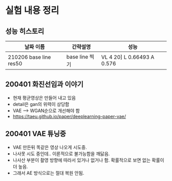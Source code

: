 

# 실험 내용 정리

## 성능 히스토리 

날짜 이름 | 간략설명 | 성능
--- | --- | ---
210206 base line res50 | base line 찍기 | VL 4 20]   L 0.66493  A 0.576 


## 200401 화진선임과 이야기
- 현재 평균영상은 만들어 내고 있음
- detail은 gan의 위력이 상당함
- VAE --> WGAN순으로 개선해야 함
- https://taeu.github.io/paper/deeplearning-paper-vae/


## 200401 VAE 튜닝중
- VAE 만든뒤 똑같은 영상 나오게 시도중.
- 나사못 시도 중인데.. 이론적으로 불가능함을 깨닳음.
- 나사산 부분이 촬영 방향에 따라서 있거나 없거나 함. 확률적으로 보면 없는 확률이 더 높음.
- 그래서 AE 방식으로는 절대 복원 안됨.
